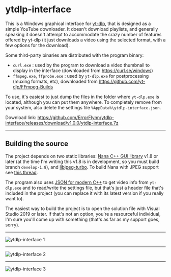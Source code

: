 # ytdlp-interface
This is a Windows graphical interface for [yt-dlp](https://github.com/yt-dlp/yt-dlp), that is designed as a simple YouTube downloader. It doesn't download playlists, and generally speaking it doesn't attempt to accommodate the crazy number of features offered by yt-dlp (it just downloads a video using the selected format, with a few options for the download).

Some third-party binaries are distributed with the program binary:
- `curl.exe` : used by the program to download a video thumbnail to display in the interface (downloaded from https://curl.se/windows)
- `ffmpeg.exe`, `ffprobe.exe` : used by `yt-dlp.exe` for postprocessing (muxing formats, etc), downloaded from https://github.com/yt-dlp/FFmpeg-Builds

To use, it's easiest to just dump the files in the folder where `yt-dlp.exe` is located, although you can put them anywhere. To completely remove from your system, also delete the settings file `%AppData%\ytdlp-interface.json`.

Download link: https://github.com/ErrorFlynn/ytdlp-interface/releases/download/v1.0.0/ytdlp-interface.7z

---

## Building the source
The project depends on two static libraries: [Nana C++ GUI library](https://github.com/cnjinhao/nana) v1.8 or later (at the time I'm writing this v1.8 is in development, so you must build branch `develop-1.8`), and [libjpeg-turbo](https://github.com/libjpeg-turbo/libjpeg-turbo). To build Nana with JPEG support see [this thread](http://nanapro.org/en-us/forum/index.php?u=/topic/1368/ggjpg).

The program also uses [JSON for modern C++](https://github.com/nlohmann/json) to get video info from `yt-dlp.exe` and to read/write the settings file, but that's just a header file that's included in the project (you can replace it with its latest version if you really want to).

The easiest way to build the project is to open the solution file with Visual Studio 2019 or later. If that's not an option, you're a resourceful individual, I'm sure you'll come up with something (that's as far as my support goes, sorry).

---

![ytdlp-interface 1](https://user-images.githubusercontent.com/20293505/144982043-7f2eff3f-856b-4426-b61d-df53decf070a.png)

---

![ytdlp-interface 2](https://user-images.githubusercontent.com/20293505/144982366-c942426e-95c4-4dfc-ac0e-d3edf64088fb.png)

---

![ytdlp-interface 3](https://user-images.githubusercontent.com/20293505/144983375-348c6569-7cbf-4516-b73f-f754cf954ea0.png)
